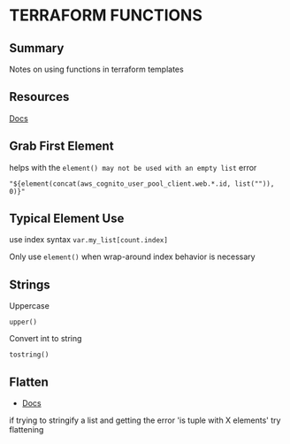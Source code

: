 # TERRAFORM FUNCTIONS

## Summary

Notes on using functions in terraform templates

## Resources

[Docs](https://www.terraform.io/docs/configuration/functions.html)

## Grab First Element

helps with the `element() may not be used with an empty list` error

```hcl
"${element(concat(aws_cognito_user_pool_client.web.*.id, list("")), 0)}"
```

## Typical Element Use

use index syntax `var.my_list[count.index]`

Only use `element()` when wrap-around index behavior is necessary

## Strings

Uppercase

```hcl
upper()
```

Convert int to string

```hcl
tostring()
```

## Flatten

- [Docs](https://www.terraform.io/docs/configuration/functions/flatten.html)

if trying to stringify a list and getting the error 'is tuple with X elements'
try flattening
